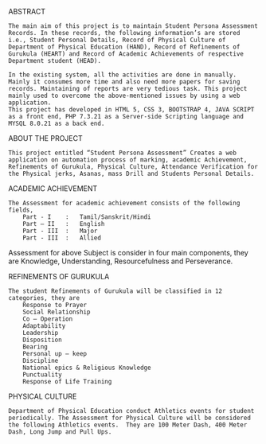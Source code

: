 ABSTRACT

	The main aim of this project is to maintain Student Persona Assessment Records. In these records, the following information’s are stored i.e., Student Personal Details, Record of Physical Culture of Department of Physical Education (HAND), Record of Refinements of Gurukula (HEART) and Record of Academic Achievements of respective Department student (HEAD).

	In the existing system, all the activities are done in manually. Mainly it consumes more time and also need more papers for saving records. Maintaining of reports are very tedious task. This project mainly used to overcome the above-mentioned issues by using a web application.
	This project has developed in HTML 5, CSS 3, BOOTSTRAP 4, JAVA SCRIPT as a front end, PHP 7.3.21 as a Server-side Scripting language and MYSQL 8.0.21 as a back end.

ABOUT THE PROJECT

    This project entitled “Student Persona Assessment” Creates a web application on automation process of marking, academic Achievement, Refinements of Gurukula, Physical Culture, Attendance Verification for the Physical jerks, Asanas, mass Drill and Students Personal Details.

ACADEMIC ACHIEVEMENT

	The Assessment for academic achievement consists of the following fields,
        Part - I	:	Tamil/Sanskrit/Hindi
        Part – II	:	English
        Part - III	:	Major
        Part - III	:	Allied
Assessment for above Subject is consider in four main components, they are Knowledge, Understanding, Resourcefulness and Perseverance.

REFINEMENTS OF GURUKULA

	The student Refinements of Gurukula will be classified in 12 categories, they are
        Response to Prayer
        Social Relationship
        Co – Operation
        Adaptability
        Leadership
        Disposition
        Bearing
        Personal up – keep
        Discipline
        National epics & Religious Knowledge
        Punctuality
        Response of Life Training

PHYSICAL CULTURE

	Department of Physical Education conduct Athletics events for student periodically. The Assessment for Physical Culture will be considered the following Athletics events.  They are 100 Meter Dash, 400 Meter Dash, Long Jump and Pull Ups.
